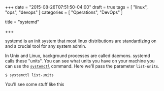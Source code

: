+++
date = "2015-08-26T07:51:50-04:00"
draft = true
tags = [
    "linux",
    "ops",
    "devops"
]
categories = [
    "Operations",
    "DevOps"
]

title = "systemd"

+++

systemd is an init system that most linux distributions are standardizing on and a crucial tool for any system admin.

In Unix and Linux, background processes are called daemons.  systemd calls these "units".  You can see what units you have on your machine you can use the [`systemctl`]() command. Here we'll pass the parameter `list-units`.

```
$ systemctl list-units
```

You'll see some stuff like this